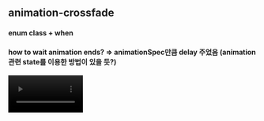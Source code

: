 ## animation-crossfade
#### enum class + when
#### how to wait animation ends? => animationSpec만큼 delay 주었음 (animation 관련 state를 이용한 방법이 있을 듯?)

<video src="https://github.com/vmkmym/android-templates/assets/125545555/a49b5485-7feb-45d8-a4ed-e50e440ed4eb" width="30%">

